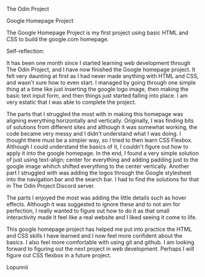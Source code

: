 The Odin Project

Google Homepage Project

The Google Homepage Project is my first project using basic HTML and CSS to build the google.com homepage.
 
Self-reflection:

It has been one month since I started learning web development through The Odin Project, and I have now finished the Google homepage project. 
It felt very daunting at first as I had never made anything with HTML and CSS, and wasn't sure how to even start. 
I managed by going through one simple thing at a time like just inserting the google logo image, then making the basic text input form, and then things just started falling into place. I am very estatic that I was able to complete the project.

The parts that I struggled the most with in making this homepage was aligning everything horizontally and vertically. 
Originally, I was finding bits of solutions from different sites and although it was somewhat working, the code became very messy and I didn't understand what I was doing. 
I thought there must be a simpler way, so I tried to then learn CSS Flexbox. Although I could understand the basics of it, I couldn't figure out how to apply it into the google homepage. In the end, I found a very simple solution of just using text-align; center for everything and adding padding just to the google image whihch shifted everything to the center vertically. 
Another part I struggled with was adding the logos through the Google stylesheet into the navigation bar and the search bar. I had to find the solutions for that in The Odin Project Discord server. 

The parts I enjoyed the most was adding the little details such as hover effects. Although it was suggested to ignore these and to not aim for perfection, I really wanted to figure out how to do it as that small interactivity made it feel like a real website and I liked seeing it come to life. 

This google homepage project has helped me put into practice the HTML and CSS skills I have learned and I now feel more confident about the basics. I also feel more comfortable with using git and github. I am looking forward to figuring out the next project in web development. Perhaps I will figure out CSS flexbox in a future project. 

Lopunnii 